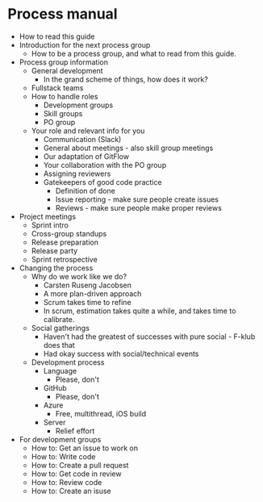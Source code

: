 # Process manual
- How to read this guide
- Introduction for the next process group
	- How to be a process group, and what to read from this guide.
- Process group information
  - General development
    - In the grand scheme of things, how does it work?
  - Fullstack teams
  - How to handle roles
    - Development groups
    - Skill groups
    - PO group
  - Your role and relevant info for you
    - Communication (Slack)
    - General about meetings - also skill group meetings
    - Our adaptation of GitFlow
    - Your collaboration with the PO group
    - Assigning reviewers
    - Gatekeepers of good code practice
      - Definition of done
      - Issue reporting - make sure people create issues
      - Reviews - make sure people make proper reviews
- Project meetings
  - Sprint intro
  - Cross-group standups
  - Release preparation
  - Release party
  - Sprint retrospective
- Changing the process
  - Why do we work like we do?
    - Carsten Ruseng Jacobsen
    - A more plan-driven approach
    - Scrum takes time to refine
    - In scrum, estimation takes quite a while, and takes time to calibrate.
  - Social gatherings
    - Haven't had the greatest of successes with pure social - F-klub does that
    - Had okay success with social/technical events
  - Development process
    - Language
      - Please, don't
    - GitHub
      - Please, don't
    - Azure
      - Free, multithread, iOS build
    - Server
      - Relief effort
- For development groups
  - How to: Get an issue to work on
  - How to: Write code
  - How to: Create a pull request
  - How to: Get code in review
  - How to: Review code
  - How to: Create an isuse